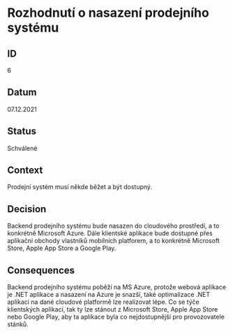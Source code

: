 # Rozhodnutí o nasazení prodejního systému
## ID
6

## Datum
07.12.2021

## Status
Schválené

## Context
Prodejní systém musí někde běžet a být dostupný.

## Decision
Backend prodejního systému bude nasazen do cloudového prostředí, a to konkrétně Microsoft Azure. Dále klientské aplikace bude dostupné přes aplikační obchody vlastníků mobilních platforem, a to konkrétně Microsoft Store, Apple App Store a Google Play.

## Consequences
Backend prodejního systému poběží na MS Azure, protože webová aplikace je .NET aplikace a nasazení na Azure je snazší, také optimalizace .NET aplikací na dané cloudové platformě lze realizovat lépe. Co se týče klientských aplikací, tak ty lze stánout z Microsoft Store, Apple App Store nebo Google Play, aby ta aplikace byla co nejdostupnější pro provozovatele stánků.